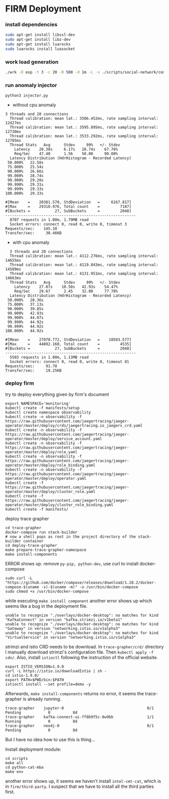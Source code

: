 # FIRM Deployment

### install dependencies

```bash
sudo apt-get install libssl-dev
sudo apt-get install libz-dev
sudo apt-get install luarocks
sudo luarocks install luasocket
```

### work load generation

```bash
./wrk -D exp -t 3 -c 20 -R 500 -d 1m -L -s ./scripts/social-network/compose-post.lua http://10.99.196.255:8080/wrk2-api/post/compose
```

### run anomaly injector 

`python3 injector.py`

- without cpu anomaly

```
3 threads and 20 connections
  Thread calibration: mean lat.: 3506.452ms, rate sampling interval: 12427ms
  Thread calibration: mean lat.: 3595.895ms, rate sampling interval: 12730ms
  Thread calibration: mean lat.: 3533.292ms, rate sampling interval: 12705ms
  Thread Stats   Avg      Stdev     99%   +/- Stdev
    Latency    20.38s     6.17s   28.74s    67.76%
    Req/Sec    47.40      1.56    50.00     90.00%
  Latency Distribution (HdrHistogram - Recorded Latency)
 50.000%   22.58s
 75.000%   25.54s 
 90.000%   26.66s
 99.000%   28.74s
 99.900%   29.20s
 99.990%   29.31s
 99.999%   29.33s
100.000%   29.33s

#[Mean    =    20381.570, StdDeviation   =     6167.817]
#[Max     =    29310.976, Total count    =         7187]
#[Buckets =           27, SubBuckets     =         2048]
----------------------------------------------------------
  8707 requests in 1.00m, 1.79MB read
  Socket errors: connect 0, read 0, write 0, timeout 3
Requests/sec:    145.10
Transfer/sec:     30.46KB
```

- with cpu anomaly

```
  3 threads and 20 connections
  Thread calibration: mean lat.: 4112.276ms, rate sampling interval: 14655ms
  Thread calibration: mean lat.: 4119.843ms, rate sampling interval: 14589ms
  Thread calibration: mean lat.: 4131.951ms, rate sampling interval: 14663ms
  Thread Stats   Avg      Stdev     99%   +/- Stdev
    Latency    27.07s    10.50s   42.93s    54.47%
    Req/Sec    29.67      2.45    32.00     77.78%
  Latency Distribution (HdrHistogram - Recorded Latency)
 50.000%   28.36s 
 75.000%   37.13s 
 90.000%   39.85s
 99.000%   42.93s
 99.900%   44.07s
 99.990%   44.92s
 99.999%   44.92s
100.000%   44.92s

#[Mean    =    27070.772, StdDeviation   =    10503.577]
#[Max     =    44892.160, Total count    =         4535]
#[Buckets =           27, SubBuckets     =         2048]
----------------------------------------------------------
  5503 requests in 1.00m, 1.13MB read
  Socket errors: connect 0, read 0, write 0, timeout 81
Requests/sec:     91.70
Transfer/sec:     19.25KB
```

### deploy firm
try to deploy everything given by firm's document

```
export NAMESPACE='monitoring'
kubectl create -f manifests/setup
kubectl create namespace observability
kubectl create -n observability -f https://raw.githubusercontent.com/jaegertracing/jaeger-operator/master/deploy/crds/jaegertracing.io_jaegers_crd.yaml
kubectl create -n observability -f https://raw.githubusercontent.com/jaegertracing/jaeger-operator/master/deploy/service_account.yaml
kubectl create -n observability -f https://raw.githubusercontent.com/jaegertracing/jaeger-operator/master/deploy/role.yaml
kubectl create -n observability -f https://raw.githubusercontent.com/jaegertracing/jaeger-operator/master/deploy/role_binding.yaml
kubectl create -n observability -f https://raw.githubusercontent.com/jaegertracing/jaeger-operator/master/deploy/operator.yaml
kubectl create -f https://raw.githubusercontent.com/jaegertracing/jaeger-operator/master/deploy/cluster_role.yaml
kubectl create -f https://raw.githubusercontent.com/jaegertracing/jaeger-operator/master/deploy/cluster_role_binding.yaml
kubectl create -f manifests/
```



deploy trace grapher
```
cd trace-grapher
docker-compose run stack-builder
# now a shell pops as root in the project directory of the stack-builder container
cd deploy-trace-grapher
make prepare-trace-grapher-namespace
make install-components
```

ERROR shows up. remove `py-pip, python-dev`, use curl to install docker-compose

```
sudo curl -L "https://github.com/docker/compose/releases/download/1.28.2/docker-compose-$(uname -s)-$(uname -m)" -o /usr/bin/docker-compose
sudo chmod +x /usr/bin/docker-compose
```

while executing `make install component` another error shows up which seems like a bug in the deployment file.

```
unable to recognize "./overlays/docker-desktop": no matches for kind "KafkaConnect" in version "kafka.strimzi.io/v1beta1" 
unable to recognize "./overlays/docker-desktop": no matches for kind "Gateway" in version "networking.istio.io/v1alpha3"  
unable to recognize "./overlays/docker-desktop": no matches for kind "VirtualService" in version "networking.istio.io/v1alpha3"
```

strimzi and istio CRD needs to be download. In `trace-grapher/crd/` directory I manually download strimzi's configuration file. Then `kubectl apply -f cdn/`. Also, install `istioctl` following the instruction of the official website.

```
export ISTIO_VERSION=1.9.0
curl -L https://istio.io/downloadIstio | sh -
cd istio-1.9.0/
export PATH=$PWD/bin:$PATH
istioctl install --set profile=demo -y
```

Afterwards, `make install-components` returns no error, it seems the trace-grapher is already running.

```
trace-grapher    jupyter-0                                     0/1     Pending            0          8d
trace-grapher    kafka-connect-ui-ff8b9f5c-8w9bb               1/1     Running            0          8d
trace-grapher    neo4j-0                                       0/1     Pending            0          8d
```

But I have no idea how to use this is thing...

Install deployment module:

```
cd scripts
make all
cd python-cat-mba
make env
```

another error shows up, it seems we haven't install `intel-cmt-cat`, which is in `firm/third-party`. I suspect that we have to install all the third parties first.